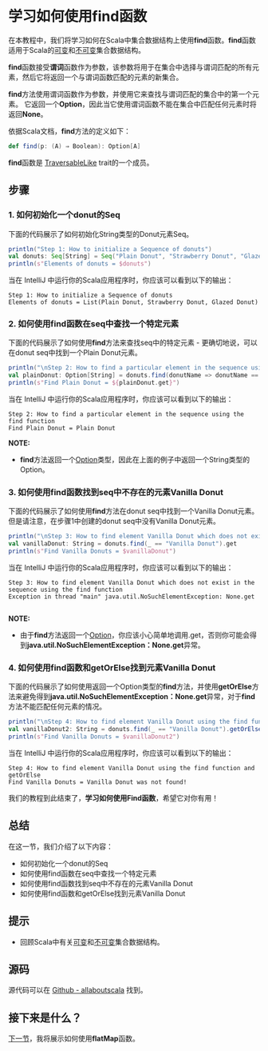 # 学习如何使用find函数

在本教程中，我们将学习如何在Scala中集合数据结构上使用**find**函数。**find**函数适用于Scala的[可变](7_1.md)和[不可变](6_1.md)集合数据结构。

**find**函数接受**谓词**函数作为参数，该参数将用于在集合中选择与谓词匹配的所有元素，然后它将返回一个与谓词函数匹配的元素的新集合。

**find**方法使用谓词函数作为参数，并使用它来查找与谓词匹配的集合中的第一个元素。 它返回一个**Option**，因此当它使用谓词函数不能在集合中匹配任何元素时将返回**None**。
 
依据Scala文档，**find**方法的定义如下：

```scala
def find(p: (A) ⇒ Boolean): Option[A]

```

**find**函数是 [TraversableLike](http://www.scala-lang.org/api/current/scala/collection/TraversableLike.html) trait的一个成员。

## 步骤

### 1. 如何初始化一个donut的Seq

下面的代码展示了如何初始化String类型的Donut元素Seq。

```scala
println("Step 1: How to initialize a Sequence of donuts")
val donuts: Seq[String] = Seq("Plain Donut", "Strawberry Donut", "Glazed Donut")
println(s"Elements of donuts = $donuts")

```

当在 IntelliJ 中运行你的Scala应用程序时，你应该可以看到以下的输出：


```
Step 1: How to initialize a Sequence of donuts
Elements of donuts = List(Plain Donut, Strawberry Donut, Glazed Donut)

```

### 2. 如何使用find函数在seq中查找一个特定元素

下面的代码展示了如何使用**find**方法来查找seq中的特定元素 - 更确切地说，可以在donut seq中找到一个Plain Donut元素。

```scala
println("\nStep 2: How to find a particular element in the sequence using the find function")
val plainDonut: Option[String] = donuts.find(donutName => donutName == "Plain Donut")
println(s"Find Plain Donut = ${plainDonut.get}")


```

当在 IntelliJ 中运行你的Scala应用程序时，你应该可以看到以下的输出：

```
Step 2: How to find a particular element in the sequence using the find function
Find Plain Donut = Plain Donut

```

**NOTE:**

- **find**方法返回一个[Option](3_5.md)类型，因此在上面的例子中返回一个String类型的Option。

### 3. 如何使用find函数找到seq中不存在的元素Vanilla Donut

下面的代码展示了如何使用**find**方法在donut seq中找到一个Vanilla Donut元素。 但是请注意，在步骤1中创建的donut seq中没有Vanilla Donut元素。

```scala
println("\nStep 3: How to find element Vanilla Donut which does not exist in the sequence using the find function")
val vanillaDonut: String = donuts.find(_ == "Vanilla Donut").get
println(s"Find Vanilla Donuts = $vanillaDonut")


```

当在 IntelliJ 中运行你的Scala应用程序时，你应该可以看到以下的输出：


```
Step 3: How to find element Vanilla Donut which does not exist in the sequence using the find function
Exception in thread "main" java.util.NoSuchElementException: None.get


```

**NOTE:**

- 由于**find**方法返回一个[Option](2_12.md)，你应该小心简单地调用.get，否则你可能会得到**java.util.NoSuchElementException：None.get**异常。

### 4. 如何使用find函数和getOrElse找到元素Vanilla Donut 

下面的代码展示了如何使用返回一个Option类型的**find**方法，并使用**getOrElse**方法来避免得到**java.util.NoSuchElementException：None.get**异常，对于**find**方法不能匹配任何元素的情况。

```scala
println("\nStep 4: How to find element Vanilla Donut using the find function and getOrElse")
val vanillaDonut2: String = donuts.find(_ == "Vanilla Donut").getOrElse("Vanilla Donut was not found!")
println(s"Find Vanilla Donuts = $vanillaDonut2")


```

当在 IntelliJ 中运行你的Scala应用程序时，你应该可以看到以下的输出：

```
Step 4: How to find element Vanilla Donut using the find function and getOrElse
Find Vanilla Donuts = Vanilla Donut was not found!

```

我们的教程到此结束了，**学习如何使用Find函数**，希望它对你有用！

## 总结

在这一节，我们介绍了以下内容：

- 如何初始化一个donut的Seq
- 如何使用find函数在seq中查找一个特定元素
- 如何使用find函数找到seq中不存在的元素Vanilla Donut
- 如何使用find函数和getOrElse找到元素Vanilla Donut 

## 提示

- 回顾Scala中有关[可变](7_1.md)和[不可变](6_1.md)集合数据结构。

## 源码

源代码可以在 [Github - allaboutscala](https://github.com/nadimbahadoor/allaboutscala) 找到。

## 接下来是什么？

[下一节](8_10.md)，我将展示如何使用**flatMap**函数。
